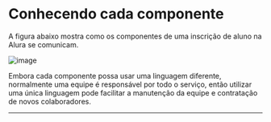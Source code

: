 # Conhecendo cada componente

A figura abaixo mostra como os componentes de uma inscrição de aluno na Alura se comunicam.

![image](https://github.com/AndreCoutinhom/microservices_study/assets/91290799/5bdde2b7-a75e-432f-a4b4-886fd0aa804b)

Embora cada componente possa usar uma linguagem diferente, normalmente uma equipe é responsável por todo o serviço, então utilizar uma única linguagem pode facilitar a manutenção da equipe e contratação de novos colaboradores.

---

